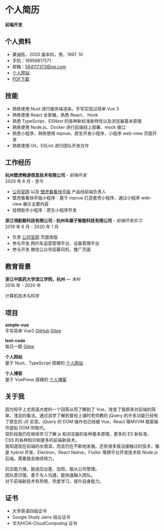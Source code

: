# 个人简历

**前端开发**

## 个人资料

* 黄诚拓，2020 届本科，男，1997. 10
* 手机：18958817571
* 邮箱：564117373@qq.com
* [个人网站](http://www.huangchengtuo.com)
* [PDF下载](https://s1.huangchengtuo.com/pdf/黄诚拓前端简历.pdf)

## 技能

* 熟练使用 Nuxt 进行服务端渲染，手写实现过简单 Vue 3
* 熟练使用 React 全家桶，熟悉 React、 Hook
* 熟悉 TypeScript、ESNext 的各种新标准新特性以及浏览器基本原理
* 熟练使用 Node.js、Docker 进行前端线上部署、mock 接口
* 熟悉小程序，熟练使用 mpvue、原生开发小程序，小程序 web-view 页面开发
* 熟练使用 Git，ESLint 进行团队开发合作

## 工作经历

**杭州壁虎畅游信息技术有限公司** - *前端开发*  
2020 年 6 月 - 至今

* [公司官网](https://www.bihukankan.com) 以及 [壁虎看看快手版](https://www.bihukankan.com/main) 产品线前端负责人
* 壁虎看看快手版小程序：基于 mpvue 打造套壳小程序，通过小程序 web-view 展示主要内容
* 挂榜助手小程序：原生小程序开发

<QRCode />

**浙江领航鲸科技有限公司 - 杭州车厘子智能科技有限公司** - *前端开发实习*  
2019 年 6 月 - 2020 年 1 月

* 负责 [公司官网](http://www.ccclubs.com/) 页面改版
* 参与开发 网约车运营管理平台、设备管理平台
* 参与开发 微信公众号招募司机、推广页面

## 教育背景

**浙江中医药大学滨江学院，杭州** — *本科*  
2016 年 - 2020 年

计算机技术与科学

## 项目

**simple-vue**  
手写简单 Vue3 [GitHub](https://github.com/HuangChengtuo/simlpe-vue) [Gitee](https://gitee.com/HuangChengtuo/simple-vue)

**leet-code**  
每日一题 [Gitee](https://gitee.com/HuangChengtuo/leet-code)

**个人网站**  
基于 Nuxt、TypeScript 搭建的 [个人网站](http://www.huangchengtuo.com)

**个人博客**  
基于 VuePress 搭建的 [个人博客](/)

## 关于我

因为知乎上尤雨溪大佬的一个回答从而了解到了 Vue，改变了我原来对前端的简单、浅显的看法。通过自学了解到曾经上课时老师教的 jQuery 的许多功能已经有了原生的 JS 实现，jQuery 的 DOM 操作也已经被 Vue、React 等MVVM 框架操作虚拟 DOM 所取代。  
现阶段我仍在继续学习了解 js 和浏览器的各种基本原理，更多的 ES 新标准、CSS 的各种知识和更多的前端新技术。  
我知道现在前端的水很深，而且仍在不断地发展。还有很多我没接触过的技术，像是 hybrid 开发、Electron，React Native，Flutter 等跨平台开发技术和 Node.js 后端，需要我去继续努力。

抗压能力强，能适应出差、加班，服从公司管理。  
团队意识强，善于与人沟通，能快速融入团队。  
对于前端新技术有热情，热爱学习，提升自身能力。

## 证书

* 大学英语四级证书
* Google Study Jams 结业证书
* 华为HCIA-CloudComputing 证书

